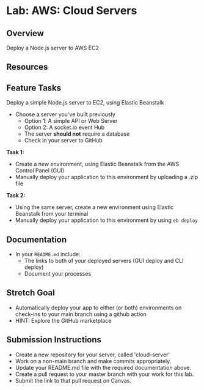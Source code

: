 # Lab: AWS: Cloud Servers

## Overview

Deploy a Node.js server to AWS EC2


## Resources

## Feature Tasks

Deploy a simple Node.js server to EC2, using Elastic Beanstalk

- Choose a server you've built previously
  - Option 1: A simple API or Web Server
  - Option 2: A socket.io event Hub
  - The server **should not** require a database
  - Check in your server to GitHub

**Task 1:**

  - Create a new environment, using Elastic Beanstalk from the AWS Control Panel (GUI)
  - Manually deploy your application to this environment by uploading a .zip file

**Task 2:**

  - Using the same server, create a new environment using Elastic Beanstalk from your terminal
  - Manually deploy your application to this environment by using `eb deploy`

## Documentation

- In your `README.md` include:
  - The links to both of your deployed servers (GUI deploy and CLI deploy)
  - Document your processes

## Stretch Goal

- Automatically deploy your app to either (or both) environments on check-ins to your main branch using a github action
- HINT: Explore the GitHub marketplace

## Submission Instructions

- Create a new repository for your server, called 'cloud-server'
- Work on a non-main branch and make commits appropriately.
- Update your README.md file with the required documentation above.
- Create a pull request to your master branch with your work for this lab.
- Submit the link to that pull request on Canvas.

